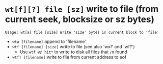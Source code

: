 <!-- TITLE: wt -->

#  **`wt[f][?] file [sz]`** write to file (from current seek, blocksize or sz bytes)


```text
Usage: wt[a] file [size] Write 'size' bytes in current block to 'file'
```


- `wta [filename]` append to 'filename'
- `wtf [filename] [size]` write  to file (see also 'wxf' and 'wf?')
	- Use `wtf @@ hit*` to write to disk all files that `/m` found
- `wtf! [filename]` write to file from current address to eof

<p hidden>wta wtf</p>